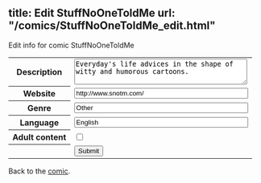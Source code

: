 title: Edit StuffNoOneToldMe
url: "/comics/StuffNoOneToldMe_edit.html"
---
Edit info for comic StuffNoOneToldMe

<form name="comic" action="http://gaepostmail.appspot.com/comic/" method="post">
<table class="comicinfo">
<tr>
<th>Description</th><td><textarea name="description" cols="40" rows="3">Everyday's life advices in the shape of witty and humorous cartoons.</textarea></td>
</tr>
<tr>
<th>Website</th><td><input type="text" name="url" value="http://www.snotm.com/" size="40"/></td>
</tr>
<tr>
<th>Genre</th><td><input type="text" name="genre" value="Other" size="40"/></td>
</tr>
<tr>
<th>Language</th><td><input type="text" name="language" value="English" size="40"/></td>
</tr>
<tr>
<th>Adult content</th><td><input type="checkbox" name="adult" value="adult" /></td>
</tr>
<tr>
<th></th><td>
<input type="hidden" name="comic" value="StuffNoOneToldMe" />
<input type="submit" name="submit" value="Submit" />
</td>
</tr>
</table>
</form>

Back to the [comic](StuffNoOneToldMe.html).
